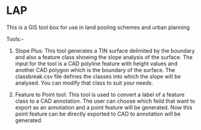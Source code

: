 # LAP
This is a GIS tool box for use in land pooling schemes and urban planning

Tools:-

1. Slope Plus:
This tool generates a TIN surface delimited by the boundary and also a feature class showing the slope analysis of the surface. The input for the tool is a CAD polyline feature with height values and another CAD polygon which is the boundary of the surface.
The classbreak.csv file defines the classes into which the slope will be analysed. You can modify that class to suit your needs.

2. Feature to Point tool:
This tool is used to convert a label of a feature class to a CAD annotation. The user can choose which feild that want to export as an annotation and a point feature will be generated. Now this point feature can be directly exported to CAD to annotation will be generated.


